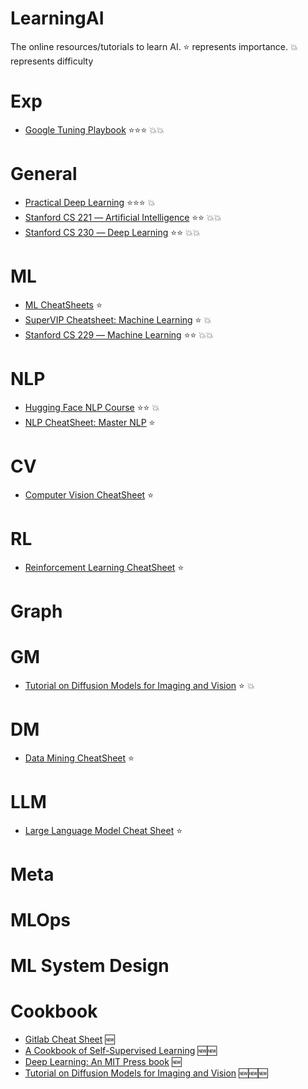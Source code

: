 # LearningAI
The online resources/tutorials to learn AI. ⭐ represents importance. 💥 represents difficulty

# Exp
* [Google Tuning Playbook](https://github.com/google-research/tuning_playbook) ⭐⭐⭐  💥💥

# General
* [Practical Deep Learning](https://course.fast.ai/) ⭐⭐⭐  💥
* [Stanford CS 221 ― Artificial Intelligence](https://stanford.edu/~shervine/teaching/cs-221/) ⭐⭐  💥💥
* [Stanford CS 230 ― Deep Learning](https://stanford.edu/~shervine/teaching/cs-230/) ⭐⭐  💥💥

# ML
* [ML CheatSheets](https://sites.google.com/view/datascience-cheat-sheets/) ⭐
* [SuperVIP Cheatsheet: Machine Learning](https://sgfin.github.io/files/cheatsheets/cs229_2018_cheatsheet.pdf) ⭐  💥
* [Stanford CS 229 ― Machine Learning](https://stanford.edu/~shervine/teaching/cs-229/) ⭐⭐  💥💥

# NLP
* [Hugging Face NLP Course](https://huggingface.co/learn/nlp-course/) ⭐⭐  💥
* [NLP CheatSheet: Master NLP](https://www.kaggle.com/code/rftexas/nlp-cheatsheet-master-nlp)  ⭐

# CV
* [Computer Vision CheatSheet](https://github.com/hagary/cv-cheatsheet/blob/master/cv-sheet.pdf)  ⭐

# RL
* [Reinforcement Learning CheatSheet](https://github.com/linker81/Reinforcement-Learning-CheatSheet/blob/master/rl_cheatsheet.pdf)  ⭐

# Graph

# GM
* [Tutorial on Diffusion Models for Imaging and Vision](https://arxiv.org/pdf/2403.18103.pdf)  ⭐  💥

# DM
* [Data Mining CheatSheet](https://web.cs.ucla.edu/~patricia.xiao/files/CS145_Cheat_Sheet_Final.pdf)  ⭐

# LLM
* [Large Language Model Cheat Sheet](https://github.com/Abonia1/CheatSheet-LLM/blob/main/Large%20Language%20Model%20Cheat%20Sheet.pdf)  ⭐

# Meta

# MLOps

# ML System Design

# Cookbook
* [Gitlab Cheat Sheet](https://about.gitlab.com/images/press/git-cheat-sheet.pdf) 🆕
* [A Cookbook of Self-Supervised Learning](https://arxiv.org/pdf/2304.12210.pdf) 🆕🆕
* [Deep Learning: An MIT Press book](https://www.deeplearningbook.org/) 🆕
* [Tutorial on Diffusion Models for Imaging and Vision](https://arxiv.org/pdf/2403.18103.pdf) 🆕🆕🆕
